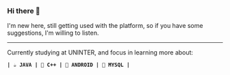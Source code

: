 ### Hi there 👋
 
 I'm new here, still getting used with the platform, so if you have some suggestions, I'm willing to listen.

***
 Currently studying at UNINTER, and focus in learning more about:

**``
| ☕️ JAVA
| 👾 C++
| 📱 ANDROID
| 🐬 MYSQL |
``**



 
